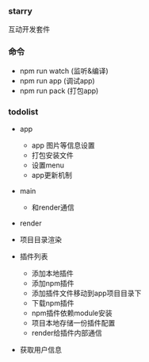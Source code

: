 ### starry
  互动开发套件


### 命令
  *  npm run watch (监听&编译)
  *  npm run app (调试app)
  *  npm run pack (打包app)

### todolist

*  app    
    *  app 图片等信息设置   
    *  打包安装文件   
    *  设置menu   
    *  app更新机制   
*  main   
    * 和render通信   

*  render   
  *  项目目录渲染   
  *  插件列表   
      *  添加本地插件   
      *  添加npm插件   
      *  添加插件文件移动到app项目目录下   
      *  下载npm插件    
      *  npm插件依赖module安装   
      *  项目本地存储一份插件配置   
      *  render给插件内部通信   
  *  获取用户信息   